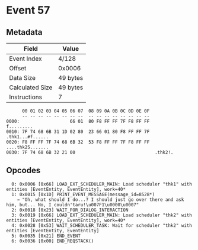 # Event 57

## Metadata

| Field           | Value    |
|-----------------|----------|
| Event Index     | 4/128    |
| Offset          | 0x0006   |
| Data Size       | 49 bytes |
| Calculated Size | 49 bytes |
| Instructions    | 7        |

```
      00 01 02 03 04 05 06 07  08 09 0A 0B 0C 0D 0E 0F
      -- -- -- -- -- -- -- --  -- -- -- -- -- -- -- --
0000:                   66 01  80 F8 FF FF 7F F8 FF FF        f.........
0010: 7F 74 68 6B 31 1D 02 80  23 66 01 80 F8 FF FF 7F  .thk1...#f......
0020: F8 FF FF 7F 74 68 6B 32  53 F8 FF FF 7F F8 FF FF  ....thk2S.......
0030: 7F 74 68 6B 32 21 00                              .thk2!.         
```

## Opcodes

```
  0: 0x0006 [0x66] LOAD_EXT_SCHEDULER_MAIN: Load scheduler "thk1" with entities [EventEntity, EventEntity], work=40*
  1: 0x0015 [0x1D] PRINT_EVENT_MESSAGE(message_id=8528*)
    → "Oh, what should I do...? I should just go over there and ask him, but... No, I couldn'taru!\u007F1\u0000\u0007"
  2: 0x0018 [0x23] WAIT_FOR_DIALOG_INTERACTION
  3: 0x0019 [0x66] LOAD_EXT_SCHEDULER_MAIN: Load scheduler "thk2" with entities [EventEntity, EventEntity], work=40*
  4: 0x0028 [0x53] WAIT_SCHEDULER_TASK: Wait for scheduler "thk2" with entities [EventEntity, EventEntity]
  5: 0x0035 [0x21] END_EVENT
  6: 0x0036 [0x00] END_REQSTACK()
```
